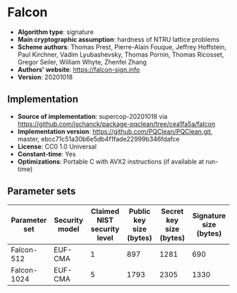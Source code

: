 # Falcon

- **Algorithm type**: signature
- **Main cryptographic assumption**: hardness of NTRU lattice problems
- **Scheme authors**: Thomas Prest, Pierre-Alain Fouque, Jeffrey Hoffstein, Paul Kirchner, Vadim Lyubashevsky, Thomas Pornin, Thomas Ricosset, Gregor Seiler, William Whyte, Zhenfei Zhang
- **Authors' website**: https://falcon-sign.info
- **Version**: 20201018

## Implementation

- **Source of implementation**: supercop-20201018 via https://github.com/jschanck/package-pqclean/tree/cea1fa5a/falcon
- **Implementation version**: https://github.com/PQClean/PQClean.git, master, ebcc71c51a30b6e5db4f1fade22999b346fdafce
- **License**: CC0 1.0 Universal
- **Constant-time**: Yes
- **Optimizations**: Portable C with AVX2 instructions (if available at run-time)

## Parameter sets

| Parameter set | Security model | Claimed NIST security level | Public key size (bytes) | Secret key size (bytes) | Signature size (bytes) |
| ------------- | -------------- | --------------------------- | ----------------------- | ----------------------- | ---------------------- |
| Falcon-512    | EUF-CMA        | 1                           | 897                     | 1281                    | 690                    |
| Falcon-1024   | EUF-CMA        | 5                           | 1793                    | 2305                    | 1330                   |
